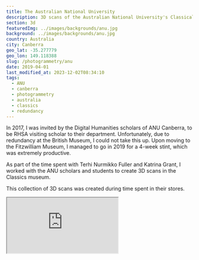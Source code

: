 ```yaml
---
title: The Australian National University
description: 3D scans of the Australian National University's Classical Collection
section: 3d
featuredImg: ../images/backgrounds/anu.jpg
background: ../images/backgrounds/anu.jpg
country: Australia
city: Canberra
geo_lat: -35.277779
geo_lon: 149.118388
slug: /photogrammetry/anu
date: 2019-04-01
last_modified_at: 2023-12-02T08:34:10
tags:
  - ANU 
  - canberra
  - photogrammetry
  - australia
  - classics
  - redundancy
---
```


In 2017, I was invited by the Digital Humanities scholars of ANU Canberra, to be RHSA visiting scholar to their department. 
Unfortunately, due to redundancy at the British Museum, I could not take this up. Upon moving to the Fitzwilliam Museum, 
I managed to go in 2019 for a 4-week stint, which was extremely productive. 

As part of the time spent with Terhi Nurmikko Fuller and Katrina Grant, I worked with the ANU scholars and students to 
create 3D scans in the Classics museum. 

This collection of 3D scans was created during time spent in their stores.

<div class="ratio ratio-1x1 mb-3">
    <iframe src="https://sketchfab.com/playlists/embed?collection=dea7a74d57d246d5abd9930c6b0d5170&autostart=0"
            title="ANU"
            allowfullscreen
            mozallowfullscreen="true"
            webkitallowfullscreen="true"
            allow="autoplay; fullscreen; xr-spatial-tracking"
            xr-spatial-tracking
            execution-while-out-of-viewport
            execution-while-not-rendered
            web-share
        ></iframe>
</div>

